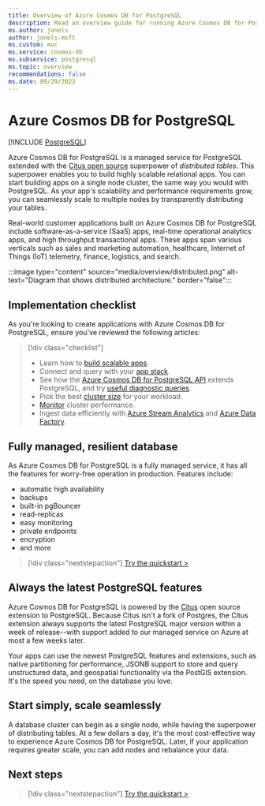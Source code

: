 ```yaml
---
title: Overview of Azure Cosmos DB for PostgreSQL
description: Read an overview guide for running Azure Cosmos DB for PostgreSQL.
ms.author: jonels
author: jonels-msft
ms.custom: mvc
ms.service: cosmos-db
ms.subservice: postgresql
ms.topic: overview
recommendations: false
ms.date: 09/29/2022
---
```

<!-- markdownlint-disable MD033 -->
<!-- markdownlint-disable MD026 -->

# Azure Cosmos DB for PostgreSQL

[!INCLUDE [PostgreSQL](../includes/appliesto-postgresql.md)]

Azure Cosmos DB for PostgreSQL is a managed service for PostgreSQL extended
with the [Citus open source](https://github.com/citusdata/citus) superpower of
*distributed tables*. This superpower enables you to build highly scalable
relational apps.  You can start building apps on a single node cluster, the
same way you would with PostgreSQL. As your app's scalability and performance
requirements grow, you can seamlessly scale to multiple nodes by transparently
distributing your tables.

Real-world customer applications built on Azure Cosmos DB for PostgreSQL include software-as-a-service (SaaS) apps, real-time
operational analytics apps, and high throughput transactional apps. These apps
span various verticals such as sales and marketing automation, healthcare,
Internet of Things (IoT) telemetry, finance, logistics, and search.

:::image type="content" source="media/overview/distributed.png" alt-text="Diagram that shows distributed architecture." border="false":::

## Implementation checklist

As you're looking to create applications with Azure Cosmos DB for PostgreSQL, ensure you've
reviewed the following articles:

<!-- markdownlint-disable MD032 -->

> [!div class="checklist"]
> - Learn how to [build scalable apps](quickstart-build-scalable-apps-overview.md).
> - Connect and query with your [app stack](quickstart-app-stacks-overview.yml).
> - See how the [Azure Cosmos DB for PostgreSQL API](reference-overview.md) extends
>   PostgreSQL, and try [useful diagnostic
>   queries](howto-useful-diagnostic-queries.md).
> - Pick the best [cluster size](howto-scale-initial.md) for your workload.
> - [Monitor](howto-monitoring.md) cluster performance.
> - Ingest data efficiently with [Azure Stream Analytics](howto-ingest-azure-stream-analytics.md)
>   and [Azure Data Factory](howto-ingest-azure-data-factory.md).

<!-- markdownlint-enable MD032 -->

## Fully managed, resilient database

As Azure Cosmos DB for PostgreSQL is a fully managed service, it has all the features for
worry-free operation in production. Features include:

* automatic high availability
* backups
* built-in pgBouncer
* read-replicas
* easy monitoring
* private endpoints
* encryption
* and more

> [!div class="nextstepaction"]
> [Try the quickstart >](quickstart-create-portal.md)

## Always the latest PostgreSQL features

Azure Cosmos DB for PostgreSQL is powered by the
[Citus](https://github.com/citusdata/citus) open source extension to
PostgreSQL. Because Citus isn't a fork of Postgres, the Citus extension always
supports the latest PostgreSQL major version within a week of release--with
support added to our managed service on Azure at most a few weeks later.

Your apps can use the newest PostgreSQL features and extensions, such as
native partitioning for performance, JSONB support to store and query
unstructured data, and geospatial functionality via the PostGIS extension.
It's the speed you need, on the database you love.

## Start simply, scale seamlessly

A database cluster can begin as a single node, while
having the superpower of distributing tables. At a few dollars a day, it's the
most cost-effective way to experience Azure Cosmos DB for PostgreSQL. Later, if your
application requires greater scale, you can add nodes and rebalance your data.

## Next steps

> [!div class="nextstepaction"]
> [Try the quickstart >](quickstart-create-portal.md)
